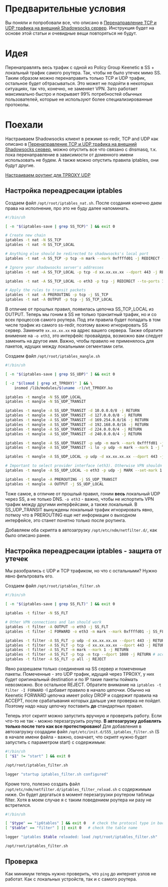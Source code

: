# Предварительные условия
Вы поняли и попробовали все, что описано в [Перенаправление TCP и UDP трафика на внешний Shadowsocks сервер](SHADOWSOCKS_TCP_UDP.md). Инструкция будет на основе этой статьи и очевидные вещи повторяться не будут.

# Идея
Перенаправлять весь трафик с одной из Policy Group Keenetic в SS + локальный трафик самого роутера. Так, чтобы не было утечек мимо SS. Таким образом можно перенаправить только TCP и UDP трафик, остальное будет обтрасываться. Это может не подойти в некоторых ситуациях, так что, конечно, не заменяет VPN. Зато работает максимально быстро и покрывает 99% потребностей обычных пользователей, которые не используют более специализированные протоколы.

# Поехали
Настраиваем Shadowsocks клиент в режиме ss-redir, TCP and UDP как описано в [Перенаправление TCP и UDP трафика на внешний Shadowsocks сервер](SHADOWSOCKS_TCP_UDP.md), можно опустить все что связано с dnsmasq, т.к. пока перенаправление в зависимости от доменного имени использовать не будем. А также можно опустить правила iptables, они будут другие.

[Настраиваем роутинг для TPROXY UDP](https://github.com/Sharm/keenetic-domain-routing/blob/master/SHADOWSOCKS_TCP_UDP.md#%D0%BD%D0%B0%D1%81%D1%82%D1%80%D0%BE%D0%B9%D0%BA%D0%B0-%D1%80%D0%BE%D1%83%D1%82%D0%B8%D0%BD%D0%B3%D0%B0)

## Настройка переадресации iptables
Создаем файл `/opt/root/iptables_nat.sh`. После создания конечно даем права на исполнение, про это не буду далее напоминать.
```bash
#!/bin/sh

[ -n "$(iptables-save | grep SS_TCP)" ] && exit 0

# Create new chain
iptables -t nat -N SS_TCP
iptables -t nat -N SS_TCP_LOCAL

# Anything else should be redirected to shadowsocks's local port
iptables -t nat -A SS_TCP -p tcp -m mark --mark 0xffffd01 -j REDIRECT --to-ports 1080

# Ignore your shadowsocks server's addresses
iptables -t nat -A SS_TCP_LOCAL -p tcp -d xx.xx.xx.xx --dport 443 -j RETURN

iptables -t nat -A SS_TCP_LOCAL -o eth3 -p tcp -j REDIRECT --to-ports 1080

# Apply the rules to transit packets
iptables -t nat -A PREROUTING -p tcp -j SS_TCP
iptables -t nat -A OUTPUT -p tcp -j SS_TCP_LOCAL
```
В отличие от прошлых правил, появилась цепочка SS_TCP_LOCAL из OUTPUT. Теперь мы гоним в SS не только транзитный трафик, но и со всех процессов самого роутера. Под эти правила будет попадать в том числе трафик из самого ss-redir, поэтому важно игнорировать SS сервер. Замените `xx.xx.xx.xx` на адрес вашего сервера. Также обратите внимение на `-o eth3`, это интерфейс провайдера, возможно вам следует заменить на другое имя. Важно, чтобы правило не применялось для пакетов, идущих между локальными сегментами сети.

Создаем файл `/opt/root/iptables_mangle.sh`
```bash
#!/bin/sh

[ -n "$(iptables-save | grep SS_UDP)" ] && exit 0

[ -z "$(lsmod | grep xt_TPROXY)" ] && \
    insmod /lib/modules/$(uname -r)/xt_TPROXY.ko

iptables -t mangle -N SS_UDP_LOCAL
iptables -t mangle -N SS_UDP_TRANSIT

iptables -t mangle -A SS_UDP_TRANSIT -d 10.0.0.0/8 -j RETURN
iptables -t mangle -A SS_UDP_TRANSIT -d 127.0.0.0/8 -j RETURN
iptables -t mangle -A SS_UDP_TRANSIT -d 169.254.0.0/16 -j RETURN
iptables -t mangle -A SS_UDP_TRANSIT -d 192.168.0.0/16 -j RETURN
iptables -t mangle -A SS_UDP_TRANSIT -d 224.0.0.0/4 -j RETURN
iptables -t mangle -A SS_UDP_TRANSIT -d 240.0.0.0/4 -j RETURN

iptables -t mangle -A SS_UDP_TRANSIT -p udp -m mark --mark 0xffffd01 -j TPROXY --on-port 1080 --tproxy-mark 1
iptables -t mangle -A SS_UDP_TRANSIT -i lo -p udp -m mark --mark 1 -j TPROXY --on-port 1080 --tproxy-mark 1

iptables -t mangle -A SS_UDP_LOCAL -p udp -d xx.xx.xx.xx --dport 443 -j RETURN

# Important to select provider interface (eth3). Otherwise VPN shouldn't work.
iptables -t mangle -A SS_UDP_LOCAL -o eth3 -p udp -j MARK --set-mark 1

iptables -t mangle -A PREROUTING -j SS_UDP_TRANSIT
iptables -t mangle -A OUTPUT -j SS_UDP_LOCAL
```
Тоже самое, в отличие от прошлый правил, гоним **весь** локальный UDP через SS, а не только DNS. `-o eth3` - важно, чтобы не испортить VPN трафик между другими интерфейсами, а также локальный. В SS_UDP_TRANSIT вынуждены локальный трафик игнорировать явно, потмоу что в PREROUTING еще нет информации о выходном интерфейсе, это станет понятно только после роутинга.

Добавляем оба скрипта в автозагрузку `/opt/etc/ndm/netfilter.d/`, как было описано ранее.

## Настройка переадресации iptables - защита от утечек
Мы разобрались с UDP и TCP трафиком, но что с остальными? Нужно явно фильтровать его.

Создаем файл `/opt/root/iptables_filter.sh`
```bash
#!/bin/sh

[ -n "$(iptables-save | grep SS_FLT)" ] && exit 0

iptables -t filter -N SS_FLT

# Other VPN connections and lan should work
iptables -t filter -A OUTPUT -o eth3 -j SS_FLT
iptables -t filter -I FORWARD -o eth3 -m mark --mark 0xffffd01 -j SS_FLT

iptables -t filter -A SS_FLT -p udp -d xx.xx.xx.xx --dport 443 -j RETURN
iptables -t filter -A SS_FLT -p tcp -d xx.xx.xx.xx --dport 443 -j RETURN
iptables -t filter -A SS_FLT -m mark --mark 1 -j RETURN
iptables -t filter -A SS_FLT -p tcp -m tcp --dport 1080 -j RETURN # accept local generated packets to outside, ex wget ya.ru
iptables -t filter -A SS_FLT -p all -j REJECT
```
Явно разрешаем только соединения на SS сервер и помеченные пакеты. Помеченные - это UDP трафик, идущий через TPROXY, у них будет оригинальный destination и по IP такие пакеты поймать невозможно. Все остальное REJECT. Обратите внимание на `iptables -t filter -I FORWARD` -I добавит правило в начало цепочки. Обычно на Keenetic FORWARD цепочка имеет policy DROP и содержит правила на ACCEPT, после срабатывания которых дальше уже проверка не пойдет. Поэтому надо нашу цепочку поставить **до** стандартных правил.

Теперь этот скрипт можно запустить вручную и проверить работу. Если что-то не так - можно перезагрузить роутер. **В автозагрузку добавлять только после того как все протестировано!** Для добавления в автозагрузку создадим файл `/opt/etc/init.d/S55_iptables_filter.sh` (S в начале имени файла - важно, означает, что скрипт нужно будет запустить с параметром start) с содержимым:
```bash
#!/bin/sh
[ "$1" != "start" ] && exit 0

/opt/root/iptables_filter.sh

logger "startup iptables_filter.sh configured"
```
Кроме того, полезно создать файл `/opt/etc/ndm/netfilter.d/iptables_filter_reload.sh` с содержимым ниже. Он будет дергаться в момент перезагрузки роутером таблицы filter. Хотя в моем случае я с таким поведением роутера ни разу не встретился.
```bash
#!/bin/sh

[ "$type" == "ip6tables" ] && exit 0   # check the protocol type in backward-compatible way
[ "$table" == "filter" ] || exit 0   # check the table name

logger "iptables $table reloaded: load /opt/root/iptables_filter.sh"

/opt/root/iptables_filter.sh
```

## Проверка
Как минимум теперь нужно проверить, что `ping` до интернет узлов не работат. Как с локальных устройств, так и с самого роутера.
